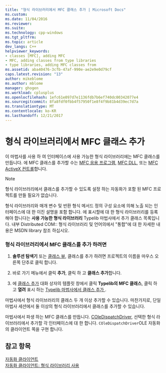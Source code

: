 ```yaml
---
title: "형식 라이브러리에서 MFC 클래스 추가 | Microsoft Docs"
ms.custom: 
ms.date: 11/04/2016
ms.reviewer: 
ms.suite: 
ms.technology: cpp-windows
ms.tgt_pltfrm: 
ms.topic: article
dev_langs: C++
helpviewer_keywords:
- classes [MFC], adding MFC
- MFC, adding classes from type libraries
- type libraries, adding MFC classes from
ms.assetid: aba40476-3cfb-47af-990e-ae2e9e0d79cf
caps.latest.revision: "13"
author: mikeblome
ms.author: mblome
manager: ghogen
ms.workload: cplusplus
ms.openlocfilehash: 1efc61e097d7e1136fdb7b6ef740dc00342077e4
ms.sourcegitcommit: 8fa8fdf0fbb4f57950f1e8f4f9b81b4d39ec7d7a
ms.translationtype: MT
ms.contentlocale: ko-KR
ms.lasthandoff: 12/21/2017
---
```

# <a name="adding-an-mfc-class-from-a-type-library"></a>형식 라이브러리에서 MFC 클래스 추가
이 마법사를 사용 하 여 인터페이스에 사용 가능한 형식 라이브러리에는 MFC 클래스를 만듭니다. 에 MFC 클래스를 추가할 수는 [MFC 응용 프로그램](../../mfc/reference/creating-an-mfc-application.md), [MFC DLL](../../mfc/reference/creating-an-mfc-dll-project.md), 또는 [MFC ActiveX 컨트롤](../../mfc/reference/creating-an-mfc-activex-control.md)합니다.  
  
> [!NOTE]
>  형식 라이브러리에서 클래스를 추가할 수 있도록 설정 하는 자동화가 포함 된 MFC 프로젝트를 만들 필요가 없습니다.  
  
 형식 라이브러리와 매개 변수 및 반환 형식 메서드 정의 구성 요소에 의해 노출 되는 인터페이스에 대 한 이진 설명을 포함 합니다. 에 표시할에 대 한 형식 라이브러리를 등록 해야 합니다는 **사용 가능한 형식 라이브러리** Typelib 마법사에서 추가 클래스 목록입니다. 내부 Distributed COM:: 형식 라이브러리 및 언어의에서 "통합"에 대 한 자세한 내용은 MSDN library 참조 하십시오.  
  
### <a name="to-add-an-mfc-class-from-a-type-library"></a>형식 라이브러리에서 MFC 클래스를 추가 하려면  
  
1.  **솔루션 탐색기** 또는 [클래스 뷰](http://msdn.microsoft.com/en-us/8d7430a9-3e33-454c-a9e1-a85e3d2db925), 클래스를 추가 하려면 프로젝트의 이름을 마우스 오른쪽 단추로 클릭 합니다.  
  
2.  바로 가기 메뉴에서 클릭 **추가**, 클릭 하 고 **클래스 추가**합니다.  
  
3.  에 [클래스 추가](../../ide/add-class-dialog-box.md) 대화 상자의 템플릿 창에서 클릭 **Typelib의 MFC 클래스**, 클릭 하 고 **열려** 표시 하는 [Typelib 마법사에서 클래스 추가 ](../../mfc/reference/add-class-from-typelib-wizard.md).  
  
 마법사에서 형식 라이브러리의 클래스 두 개 이상 추가할 수 있습니다. 마찬가지로, 단일 마법사 세션에서 둘 이상의 형식 라이브러리에서 클래스를 추가할 수 있습니다.  
  
 마법사에서 파생 하는 MFC 클래스를 만듭니다. [COleDispatchDriver](../../mfc/reference/coledispatchdriver-class.md), 선택한 형식 라이브러리에서 추가할 각 인터페이스에 대 한 합니다. `COleDispatchDriver`OLE 자동화의 클라이언트 쪽을 구현 합니다.  
  
## <a name="see-also"></a>참고 항목  
 [자동화 클라이언트](../../mfc/automation-clients.md)   
 [자동화 클라이언트: 형식 라이브러리 사용](../../mfc/automation-clients-using-type-libraries.md)

